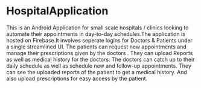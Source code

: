 # HospitalApplication

This is an Android Application for small scale hospitals / clinics looking to automate their appointments in day-to-day schedules.The application is hosted on Firebase.It involves seperate logins for Doctors & Patients under a single streamlined UI.
The patients can request new appointments and manage their prescriptions given by the doctors . They can upload Reports as well as medical history for the doctors.
The doctors can catch up to their daily schedule as well as schedule new and follow-up appointments. They can see the uploaded reports of the patient to get a medical history. And also upload prescriptions for easy access by the patient.

